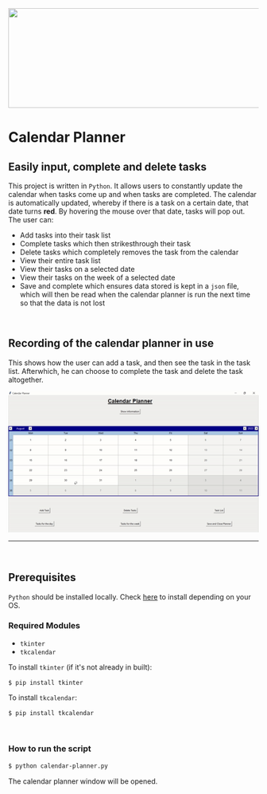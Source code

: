 
<img src="https://github.com/HJH-08/calendar-planner/blob/main/%F0%9F%93%86_Calendar_Planner.png" width='1200' height = '200'>


# Calendar Planner

## Easily input, complete and delete tasks

This project is written in `Python`. It allows users to constantly update the calendar when tasks 
come up and when tasks are completed. The calendar is automatically updated, whereby if there is a task on a certain date, that date turns **red**. By hovering the mouse over that date, tasks will pop out.
The user can:

* Add tasks into their task list
* Complete tasks which then strikesthrough their task
* Delete tasks which completely removes the task from the calendar
* View their entire task list
* View their tasks on a selected date
* View their tasks on the week of a selected date
* Save and complete which ensures data stored is kept in a `json` file, which will then be read when the calendar planner is run the next time so that the data is not lost

<br>

## Recording of the calendar planner in use

This shows how the user can add a task, and then see the task in the task list. Afterwhich, he can choose to complete the task and delete the task altogether.


![Recording of calendar planner](https://github.com/HJH-08/calendar-planner/blob/main/Calendar%20Planner%20recording.gif)

___
<br>
     
## Prerequisites
       
`Python` should be installed locally. Check [here](https://www.python.org/downloads/) to install depending on your OS.

### Required Modules
- `tkinter`
- `tkcalendar`


To install `tkinter` (if it's not already in built):
```
$ pip install tkinter
```


To install `tkcalendar`: 
```
$ pip install tkcalendar
```
<br>

### How to run the script
``` bash
$ python calendar-planner.py
```

The calendar planner window will be opened.